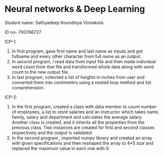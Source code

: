 # Neural networks & Deep Learning
Student name: Sathyadeep Koundinya Vinnakota

ID no- 700766727

ICP-1:
1) In first program, gave first name and last name as inputs and got fullname and every other character from full name as an output. 
2) In second program, I read data from input file and then made individual word count from that file and transformed whole data along with word count to the new output file.
3) In last program, collected a list of heights in inches from user and converted them into centimeters using a nested loop method and list comprehension.

ICP-2:
1) In the first program, created a class with data member to count number of employees, a list to store salaries and an instructor which takes name, family, salary and department and calculates the average salary.
Another class is created, and it inherits all the properties from the previous class.
Two instances are created for first and second classes respectively and the output is validated.
2)	In the second program , imported numpy library and created an array with given specifications and then reshaped the array to 4*5 size and replaced the maximum value in each row with 0.



